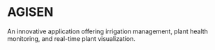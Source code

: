 # AGISEN
An innovative application offering irrigation management, plant health monitoring, and real-time plant visualization.
